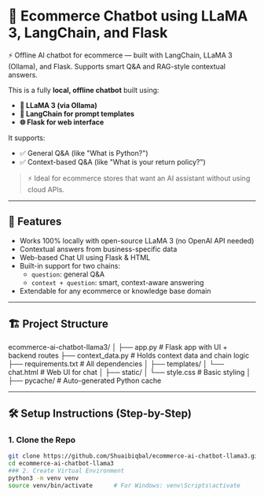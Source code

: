 # 🛒 Ecommerce Chatbot using LLaMA 3, LangChain, and Flask
⚡ Offline AI chatbot for ecommerce — built with LangChain, LLaMA 3 (Ollama), and Flask. Supports smart Q&amp;A and RAG-style contextual answers.

This is a fully **local, offline chatbot** built using:

- **🧠 LLaMA 3 (via Ollama)**  
- **🔗 LangChain for prompt templates**  
- **🌐 Flask for web interface**

It supports:
- ✅ General Q&A (like "What is Python?")
- ✅ Context-based Q&A (like "What is your return policy?")

> ⚡ Ideal for ecommerce stores that want an AI assistant without using cloud APIs.

---

## 📌 Features

- Works 100% locally with open-source LLaMA 3 (no OpenAI API needed)
- Contextual answers from business-specific data
- Web-based Chat UI using Flask & HTML
- Built-in support for two chains:
  - `question`: general Q&A
  - `context + question`: smart, context-aware answering
- Extendable for any ecommerce or knowledge base domain

---

## 🏗️ Project Structure
ecommerce-ai-chatbot-llama3/
│
├── app.py # Flask app with UI + backend routes
├── context_data.py # Holds context data and chain logic
├── requirements.txt # All dependencies
│
├── templates/
│ └── chat.html # Web UI for chat
│
├── static/
│ └── style.css # Basic styling
│
├── pycache/ # Auto-generated Python cache

---

## 🛠️ Setup Instructions (Step-by-Step)

### 1. Clone the Repo

```bash
git clone https://github.com/Shuaibiqbal/ecommerce-ai-chatbot-llama3.git
cd ecommerce-ai-chatbot-llama3
### 2. Create Virtual Environment
python3 -m venv venv
source venv/bin/activate      # For Windows: venv\Scripts\activate


